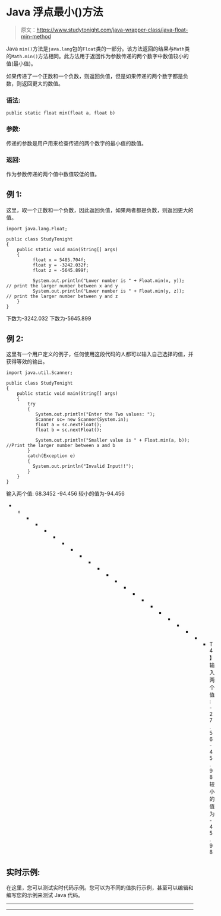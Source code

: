 # Java 浮点最小()方法

> 原文：<https://www.studytonight.com/java-wrapper-class/java-float-min-method>

Java `min()`方法是`java.lang`包的`Float`类的一部分。该方法返回的结果与`Math`类的`Math.min()`方法相同。此方法用于返回作为参数传递的两个数字中数值较小的值(最小值)。

如果传递了一个正数和一个负数，则返回负值，但是如果传递的两个数字都是负数，则返回更大的数值。

### 语法:

```
public static float min(float a, float b) 
```

### 参数:

传递的参数是用户用来检查传递的两个数字的最小值的数值。

### 返回:

作为参数传递的两个值中数值较低的值。

## 例 1:

这里，取一个正数和一个负数，因此返回负值，如果两者都是负数，则返回更大的值。

```
import java.lang.Float;

public class StudyTonight 
{  
    public static void main(String[] args) 
    {        
          float x = 5485.704f;  
          float y = -3242.032f; 
          float z = -5645.899f;

          System.out.println("Lower number is " + Float.min(x, y));  // print the larger number between x and y 
          System.out.println("Lower number is " + Float.min(y, z));  // print the larger number between y and z
    }  
}
```

下数为-3242.032
下数为-5645.899

## 例 2:

这里有一个用户定义的例子，任何使用这段代码的人都可以输入自己选择的值，并获得等效的输出。

```
import java.util.Scanner; 

public class StudyTonight
{  
    public static void main(String[] args) 
    {  
        try
        {
           System.out.println("Enter the Two values: ");  
           Scanner sc= new Scanner(System.in);  
           float a = sc.nextFloat();  
           float b = sc.nextFloat();               

           System.out.println("Smaller value is " + Float.min(a, b)); //Print the larger number between a and b  
        }
        catch(Exception e)
        {
          System.out.println("Invalid Input!!");
        }   
    }  
} 
```

输入两个值:
68.3452 -94.456
较小的值为-94.456
* * * * * * * * * * * * * * * * * * * * * * * T4】输入两个值:
-27.56 -45.98
较小的值为-45.98

## 实时示例:

在这里，您可以测试实时代码示例。您可以为不同的值执行示例，甚至可以编辑和编写您的示例来测试 Java 代码。

* * *

* * *